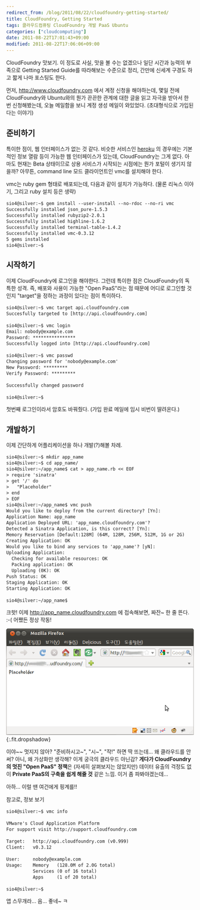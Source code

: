 ```yaml
---
redirect_from: /blog/2011/08/22/cloudfoundry-getting-started/
title: CloudFoundry, Getting Started
tags: 클라우드컴퓨팅 CloudFoundry 개발 PaaS Ubuntu
categories: ["cloudcomputing"]
date: 2011-08-22T17:01:43+09:00
modified: 2011-08-22T17:06:06+09:00
---
```

CloudFoundry 맛보기. 이 정도로 사실, 맛을 볼 수는 없겠으나 일단 시간과 능력의
부족으로 Getting Started Guide를 따라해보는 수준으로 정리, 간만에 신세계
구경도 하고 짧게 나마 포스팅도 한다.

먼저, <http://www.cloudfoundry.com> 에서 계정 신청을 해야하는데, 몇일 전에
CloudFoundry와 Ubuntu와의 뭔가 끈끈한 관계에 대한 글을 읽고 자극을 받아서
한 번 신청해봤는데, 오늘 메일함을 보니 계정 생성 메일이 와있었다.
(초대형식으로 가입된다는 이야기)

## 준비하기

특이한 점이, 웹 인터페이스가 없는 것 같다. 비슷한 서비스인
[heroku](http://www.keroku.com) 의 경우에는 기본적인 정보 열람 등이 가능한
웹 인터페이스가 있는데, CloudFoundry는 그게 없다. 아마도 현재는 Beta
상태이므로 상용 서비스가 시작되는 시점에는 뭔가 포털이 생기지 않을까?
아무튼, command line 모드 클라이언트인 vmc를 설치해야 한다.

vmc는 ruby gem 형태로 배포되는데, 다음과 같이 설치가 가능하다.
(물론 리눅스 이야기, 그리고 ruby 설치 등은 생략)

```console
sio4@silver:~$ gem install --user-install --no-rdoc --no-ri vmc
Successfully installed json_pure-1.5.3
Successfully installed rubyzip2-2.0.1
Successfully installed highline-1.6.2
Successfully installed terminal-table-1.4.2
Successfully installed vmc-0.3.12
5 gems installed
sio4@silver:~$
```

## 시작하기

이제 CloudFoundry에 로그인을 해야한다. 그런데 특이한 점은 CloudFoundry의
독특한 성격. 즉, 배포와 사용이 가능한 "Open PaaS"라는 점 때문에 어디로
로그인할 것인지 "target"을 정하는 과정이 있다는 점이 특이하다.

```console
sio4@silver:~$ vmc target api.cloudfoundry.com
Succesfully targeted to [http://api.cloudfoundry.com]

sio4@silver:~$ vmc login
Email: nobody@example.com
Password: ****************
Successfully logged into [http://api.cloudfoundry.com]

sio4@silver:~$ vmc passwd
Changing password for 'nobody@example.com'
New Password: *********
Verify Password: *********

Successfully changed password

sio4@silver:~$
```

첫번째 로그인이라서 암호도 바꿔줬다. (가입 완료 메일에 임시 비번이 딸려온다.)

## 개발하기

이제 간단하게 어플리케이션을 하나 개발(?)해볼 차례.

```console
sio4@silver:~$ mkdir app_name
sio4@silver:~$ cd app_name/
sio4@silver:~/app_name$ cat > app_name.rb << EOF
> require 'sinatra'
> get '/' do
>   "Placeholder"
> end
> EOF
sio4@silver:~/app_name$ vmc push
Would you like to deploy from the current directory? [Yn]:
Application Name: app_name
Application Deployed URL: 'app_name.cloudfoundry.com'?
Detected a Sinatra Application, is this correct? [Yn]:
Memory Reservation [Default:128M] (64M, 128M, 256M, 512M, 1G or 2G)
Creating Application: OK
Would you like to bind any services to 'app_name'? [yN]:
Uploading Application:
  Checking for available resources: OK
  Packing application: OK
  Uploading (0K): OK
Push Status: OK
Staging Application: OK
Starting Application: OK

sio4@silver:~/app_name$
```

크핫! 이제 http://app_name.cloudfoundry.com 에 접속해보면, 짜잔~ 한 줄 뜬다.
:-( 어쨌든 정상 작동!

![CF](/attachments/2011-08-22-cloudfoundry.png){:.fit.dropshadow}

이야~~ 멋지지 않아? "준비하시고~", "시~", "작!" 하면 딱 뜨는데...
왜 클라우드를 안써? 아니, 왜 가상화만 생각해? 이게 궁극의 클라우드 아닌감?
**게다가 CloudFoundry의 멋진 "Open PaaS" 정책**은 (자세히 살펴보지는 않았지만)
데이터 유출의 걱정도 없이 **Private PaaS의 구축을 쉽게 해줄 것** 같은 느낌.
이거 좀 파봐야겠는데...

아하... 이럴 땐 여건에게 핑계를!!

참고로, 정보 보기

```console
sio4@silver:~$ vmc info

VMware's Cloud Application Platform
For support visit http://support.cloudfoundry.com

Target:   http://api.cloudfoundry.com (v0.999)
Client:   v0.3.12

User:     nobody@example.com
Usage:    Memory   (128.0M of 2.0G total)
          Services (0 of 16 total)
          Apps     (1 of 20 total)

sio4@silver:~$
```

앱 스무개라... 음... 좋네~ ㅋ

